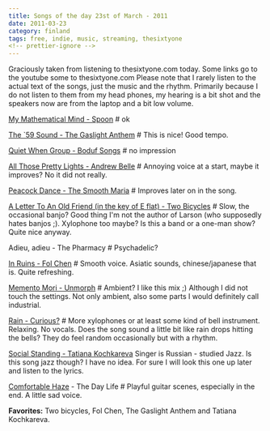 ```yaml
---
title: Songs of the day 23st of March - 2011
date: 2011-03-23
category: finland
tags: free, indie, music, streaming, thesixtyone
<!-- prettier-ignore -->
---
```


Graciously taken from listening to thesixtyone.com today. Some links go to the
youtube some to thesixtyone.com Please note that I rarely listen to the actual
text of the songs, just the music and the rhythm. Primarily because I do not
listen to them from my head phones, my hearing is a bit shot and the speakers
now are from the laptop and a bit low volume.

[My Mathematical Mind - Spoon](http://www.youtube.com/watch?v=FIu-9PbmRao "on youtube") #
ok

[The \`59 Sound - The Gaslight Anthem](http://www.youtube.com/watch?v=G1lq40tR72Q "on the tube")
\# This is nice! Good tempo.

[Quiet When Group - Boduf Songs](http://www.youtube.com/watch?v=Dg3t4fZs9Xg "on youtube")
\# no impression

[All Those Pretty Lights - Andrew Belle](http://www.youtube.com/watch?v=t_qqIlcIqjw "on youtube")
\# Annoying voice at a start, maybe it improves? No it did not really.

[Peacock Dance - The Smooth Maria](http://www.youtube.com/watch?v=prDZTtj2UE0 "on youtube") #
Improves later on in the song.

[A Letter To An Old Friend (in the key of E flat) - Two Bicycles](http://www.thesixtyone.com/s/hiBBayhtXHR/)
\# Slow, the occasional banjo? Good thing I'm not the author of Larson (who
supposedly hates banjos ;). Xylophone too maybe? Is this a band or a one-man
show? Quite nice anyway.

Adieu, adieu - The Pharmacy # Psychadelic?

[In Ruins - Fol Chen](http://www.youtube.com/watch?v=D-nOM44hNdY "on youtube")
\# Smooth voice. Asiatic sounds, chinese/japanese that is. Quite refreshing.

[Memento Mori - Unmorph](http://www.thesixtyone.com/song/comments/list/ykz3nnCt9DH/#/song/comments/list/ykz3nnCt9DH/)
\# Ambient? I like this mix ;) Although I did not touch the settings. Not only
ambient, also some parts I would definitely call industrial.

[Rain - Curious?](http://thesixtyone.com/s/stphCUkHLWA/ "on thesixtyone") \#
More xylophones or at least some kind of bell instrument. Relaxing. No vocals.
Does the song sound a little bit like rain drops hitting the bells? They do feel
random occasionally but with a rhythm.

[Social Standing - Tatiana Kochkareva](http://www.thesixtyone.com/song/comments/list/DsF7dzMScHF/#/song/comments/list/DsF7dzMScHF/)
Singer is Russian - studied Jazz. Is this song jazz though? I have no idea. For
sure I will look this one up later and listen to the lyrics.

[Comfortable Haze](http://www.thesixtyone.com/song/comments/list/o57tJSVI8Dn/#/song/comments/list/o57tJSVI8Dn/)
\- The Day Life # Playful guitar scenes, especially in the end. A little sad
voice.

**Favorites:** Two bicycles, Fol Chen, The Gaslight Anthem and Tatiana
Kochkareva.
